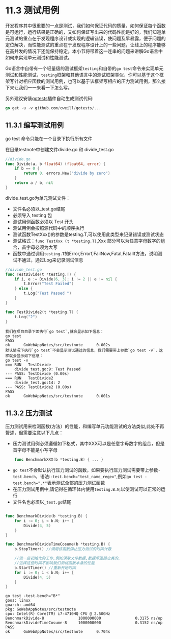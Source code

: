 # 11.3 测试用例

开发程序其中很重要的一点是测试，我们如何保证代码的质量，如何保证每个函数是可运行，运行结果是正确的，又如何保证写出来的代码性能是好的，我们知道单元测试的重点在于发现程序设计或实现的逻辑错误，使问题及早暴露，便于问题的定位解决，而性能测试的重点在于发现程序设计上的一些问题，让线上的程序能够在高并发的情况下还能保持稳定。本小节将带着这一连串的问题来讲解Go语言中如何来实现单元测试和性能测试。

Go语言中自带有一个轻量级的测试框架`testing`和自带的`go test`命令来实现单元测试和性能测试，`testing`框架和其他语言中的测试框架类似，你可以基于这个框架写针对相应函数的测试用例，也可以基于该框架写相应的压力测试用例，那么接下来让我们一一来看一下怎么写。

另外建议安装[gotests](https://github.com/cweill/gotests)插件自动生成测试代码:

```go
go get -u -v github.com/cweill/gotests/...
```

## 11.3.1  编写测试用例

go test 命令只能在一个目录下执行所有文件

在目录testnote中创建文件divide.go 和 divide_test.go

```go
//divide.go
func Divide(a, b float64) (float64, error) {
	if b == 0 {
		return 0, errors.New("divide by zero")
	}
	return a / b, nil
}
```

divide_test.go为单元测试文件：

* 文件名必须以\_test.go结尾
* 必须导入 testing 包
* 测试用例函数必须以 Test 开头
* 测试用例会按照源代码中的顺序执行
* 测试函数TestXxx()的参数是testing.T,可以使用此类型来记录错误或测试状态
* 测试格式：`func TestXxx (t *testing.T)`,Xxx 部分可以为任意字母数字的组合，首字母必须为大写
* 函数中通过调用`testing.T`的Error,Errorf,FailNow,Fatal,FatalIf方法，说明测试不通过，通过Log来记录测试信息

```go
//divide_test.go
func TestDivide(t *testing.T) {
	if i, e := Divide(6, 3); i != 2 || e != nil {
		t.Error("Test Failed")
	} else {
		t.Log("Test Passed ")
	}
}

func TestDivide2(t *testing.T) {
	t.Log("2")
}
```

```
我们在项目目录下面执行`go test`,就会显示如下信息：
go test
PASS
ok      GoWebAppNotes/src/testnote      0.002s
默认情况下执行`go test`不会显示测试通过的信息，我们需要带上参数`go test -v`，这样就会显示如下信息：
go test -v
=== RUN   TestDivide
    divide_test.go:9: Test Passed 
--- PASS: TestDivide (0.00s)
=== RUN   TestDivide2
    divide_test.go:14: 2
--- PASS: TestDivide2 (0.00s)
PASS
ok      GoWebAppNotes/src/testnote      0.001s
```

## 11.3.2 压力测试

压力测试用来检测函数(方法）的性能，和编写单元功能测试的方法类似,此处不再赘述，但需要注意以下几点：

- 压力测试用例必须遵循如下格式，其中XXX可以是任意字母数字的组合，但是首字母不能是小写字母

```Go
	func BenchmarkXXX(b *testing.B) { ... }
```

- `go test`不会默认执行压力测试的函数，如果要执行压力测试需要带上参数`-test.bench`，语法:`-test.bench="test_name_regex"`,例如`go test -test.bench=".*"`表示测试全部的压力测试函数
- 在压力测试用例中,请记得在循环体内使用`testing.B.N`,以使测试可以正常的运行
- 文件名也必须以`_test.go`结尾

```go

func BenchmarkDivide(b *testing.B) {
	for i := 0; i < b.N; i++ {
		Divide(4, 5)
	}
}

func BenchmarkDivideTimeCosume(b *testing.B) {
	b.StopTimer() //调用该函数停止压力测试的时间计数

	//做一些初始化的工作,例如读取文件数据,数据库连接之类的,
	//这样这些时间不影响我们测试函数本身的性能
	b.StartTimer() //重新开始时间
	for i := 0; i < b.N; i++ {
		Divide(4, 5)
	}
}
```

```
go test -test.bench="B*"   
goos: linux
goarch: amd64
pkg: GoWebAppNotes/src/testnote
cpu: Intel(R) Core(TM) i7-4710HQ CPU @ 2.50GHz
BenchmarkDivide-8               1000000000               0.3175 ns/op
BenchmarkDivideTimeCosume-8     1000000000               0.3152 ns/op
PASS
ok      GoWebAppNotes/src/testnote      0.704s

```

